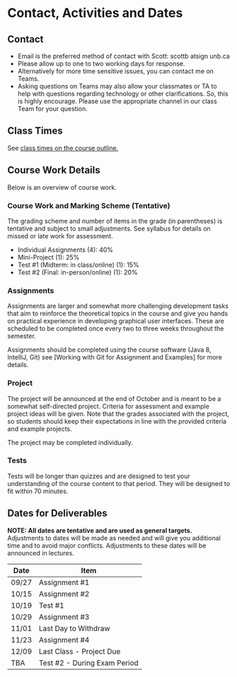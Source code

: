 # Contact, Activities and Dates

## Contact

- Email is the preferred method of contact with Scott: scottb atsign unb.ca
- Please allow up to one to two working days for response.
- Alternatively for more time sensitive issues, you can contact me on Teams.
- Asking questions on Teams may also allow your classmates or TA to help with questions regarding technology or other clarifications. So, this is highly encourage. Please use the appropriate channel in our class Team for your question.

## Class Times

See [class times on the course outline.](https://cs-3035-fall-2021.github.io/en_CA/#!pages/CS3035-fall-2021-syllabus.md#Class_Time_and_Location)

## Course Work Details

Below is an overview of course work.  

### Course Work and Marking Scheme (Tentative)

The grading scheme and number of items in the grade (in parentheses) is tentative and subject to small adjustments. See syllabus for details on missed or late work for assessment.

- Individual Assignments (4): 40%
- Mini-Project (1): 25%
- Test #1 (Midterm: in class/online) (1): 15%
- Test #2 (Final: in-person/online) (1): 20%

### Assignments

Assignments are larger and somewhat more challenging development tasks that aim to reinforce the theoretical topics in the course and give you hands on practical experience in developing graphical user interfaces. These are scheduled to be completed once every two to three weeks throughout the semester.

Assignments should be completed using the course software (Java 8, IntelliJ, Git) see [Working with Git for Assignment and Examples] for more details.

### Project

The project will be announced at the end of October and is meant to be a somewhat self-directed project. Criteria for assessment and example project ideas will be given. Note that the grades associated with the project, so students should keep their expectations in line with the provided criteria and example projects.

The project may be completed individually.

### Tests

Tests will be longer than quizzes and are designed to test your understanding of the course content to that period. They will be designed to fit within 70 minutes.

## Dates for Deliverables

**NOTE: All dates are tentative and are used as general targets.** Adjustments to dates will be made as needed and will give you additional time and to avoid major conflicts. Adjustments to these dates will be announced in lectures.  

| Date | Item  |
|------|-------|
| 09/27| Assignment #1 |
| 10/15| Assignment #2 |
| 10/19| Test #1 |
| 10/29| Assignment #3 |
| 11/01| Last Day to Withdraw|
| 11/23| Assignment #4 |
| 12/09| Last Class - Project Due |
| TBA  | Test #2 - During Exam Period |
